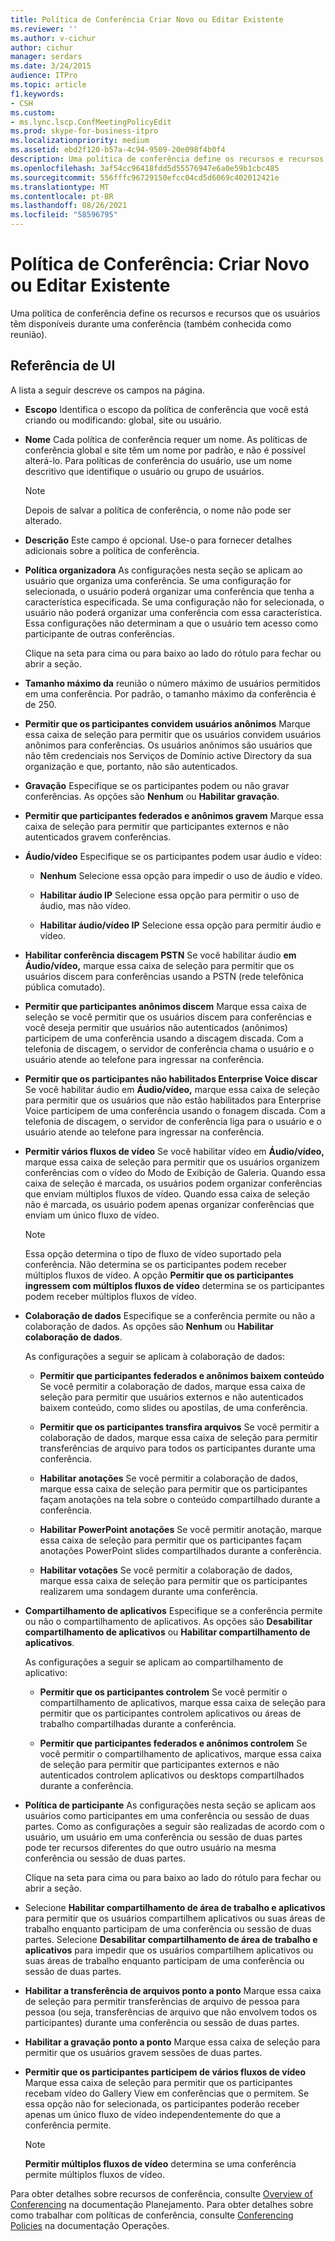```yaml
---
title: Política de Conferência Criar Novo ou Editar Existente
ms.reviewer: ''
ms.author: v-cichur
author: cichur
manager: serdars
ms.date: 3/24/2015
audience: ITPro
ms.topic: article
f1.keywords:
- CSH
ms.custom:
- ms.lync.lscp.ConfMeetingPolicyEdit
ms.prod: skype-for-business-itpro
ms.localizationpriority: medium
ms.assetid: ebd2f120-b57a-4c94-9509-20e098f4b0f4
description: Uma política de conferência define os recursos e recursos que os usuários têm disponíveis durante uma conferência (também conhecida como reunião).
ms.openlocfilehash: 3af54cc96418fdd5d55576947e6a0e59b1cbc485
ms.sourcegitcommit: 556fffc96729150efcc04cd5d6069c402012421e
ms.translationtype: MT
ms.contentlocale: pt-BR
ms.lasthandoff: 08/26/2021
ms.locfileid: "58596795"
---
```

# <a name="conferencing-policy-create-new-or-edit-existing"></a>Política de Conferência: Criar Novo ou Editar Existente

Uma política de conferência define os recursos e recursos que os usuários têm disponíveis durante uma conferência (também conhecida como reunião).

## <a name="ui-reference"></a>Referência de UI

A lista a seguir descreve os campos na página.

- **Escopo** Identifica o escopo da política de conferência que você está criando ou modificando: global, site ou usuário.

- **Nome** Cada política de conferência requer um nome. As políticas de conferência global e site têm um nome por padrão, e não é possível alterá-lo. Para políticas de conferência do usuário, use um nome descritivo que identifique o usuário ou grupo de usuários.

    > [!NOTE]
    > Depois de salvar a política de conferência, o nome não pode ser alterado.

- **Descrição** Este campo é opcional. Use-o para fornecer detalhes adicionais sobre a política de conferência.

- **Política organizadora** As configurações nesta seção se aplicam ao usuário que organiza uma conferência. Se uma configuração for selecionada, o usuário poderá organizar uma conferência que tenha a característica especificada. Se uma configuração não for selecionada, o usuário não poderá organizar uma conferência com essa característica. Essa configurações não determinam a que o usuário tem acesso como participante de outras conferências.

    Clique na seta para cima ou para baixo ao lado do rótulo para fechar ou abrir a seção.

- **Tamanho máximo da** reunião o número máximo de usuários permitidos em uma conferência. Por padrão, o tamanho máximo da conferência é de 250.

- **Permitir que os participantes convidem usuários anônimos** Marque essa caixa de seleção para permitir que os usuários convidem usuários anônimos para conferências. Os usuários anônimos são usuários que não têm credenciais nos Serviços de Domínio active Directory da sua organização e que, portanto, não são autenticados.

- **Gravação** Especifique se os participantes podem ou não gravar conferências. As opções são **Nenhum** ou **Habilitar gravação**.

- **Permitir que participantes federados e anônimos gravem** Marque essa caixa de seleção para permitir que participantes externos e não autenticados gravem conferências.

- **Áudio/vídeo** Especifique se os participantes podem usar áudio e vídeo:

  - **Nenhum** Selecione essa opção para impedir o uso de áudio e vídeo.

  - **Habilitar áudio IP** Selecione essa opção para permitir o uso de áudio, mas não vídeo.

  - **Habilitar áudio/vídeo IP** Selecione essa opção para permitir áudio e vídeo.

- **Habilitar conferência discagem PSTN** Se você habilitar áudio **em Áudio/vídeo,** marque essa caixa de seleção para permitir que os usuários discem para conferências usando a PSTN (rede telefônica pública comutado).

- **Permitir que participantes anônimos discem** Marque essa caixa de seleção se você permitir que os usuários discem para conferências e você deseja permitir que usuários não autenticados (anônimos) participem de uma conferência usando a discagem discada. Com a telefonia de discagem, o servidor de conferência chama o usuário e o usuário atende ao telefone para ingressar na conferência.

- **Permitir que os participantes não habilitados Enterprise Voice discar** Se você habilitar áudio em **Áudio/vídeo,** marque essa caixa de seleção para permitir que os usuários que não estão habilitados para Enterprise Voice participem de uma conferência usando o fonagem discada. Com a telefonia de discagem, o servidor de conferência liga para o usuário e o usuário atende ao telefone para ingressar na conferência.

- **Permitir vários fluxos de vídeo** Se você habilitar vídeo em **Áudio/vídeo,** marque essa caixa de seleção para permitir que os usuários organizem conferências com o vídeo do Modo de Exibição de Galeria. Quando essa caixa de seleção é marcada, os usuários podem organizar conferências que enviam múltiplos fluxos de vídeo. Quando essa caixa de seleção não é marcada, os usuário podem apenas organizar conferências que enviam um único fluxo de vídeo.

    > [!NOTE]
    > Essa opção determina o tipo de fluxo de vídeo suportado pela conferência. Não determina se os participantes podem receber múltiplos fluxos de vídeo. A opção **Permitir que os participantes ingressem com múltiplos fluxos de vídeo** determina se os participantes podem receber múltiplos fluxos de vídeo.

- **Colaboração de dados** Especifique se a conferência permite ou não a colaboração de dados. As opções são **Nenhum** ou **Habilitar colaboração de dados**.

    As configurações a seguir se aplicam à colaboração de dados:

  - **Permitir que participantes federados e anônimos baixem conteúdo** Se você permitir a colaboração de dados, marque essa caixa de seleção para permitir que usuários externos e não autenticados baixem conteúdo, como slides ou apostilas, de uma conferência.

  - **Permitir que os participantes transfira arquivos** Se você permitir a colaboração de dados, marque essa caixa de seleção para permitir transferências de arquivo para todos os participantes durante uma conferência.

  - **Habilitar anotações** Se você permitir a colaboração de dados, marque essa caixa de seleção para permitir que os participantes façam anotações na tela sobre o conteúdo compartilhado durante a conferência.

  - **Habilitar PowerPoint anotações** Se você permitir anotação, marque essa caixa de seleção para permitir que os participantes façam anotações PowerPoint slides compartilhados durante a conferência.

  - **Habilitar votações** Se você permitir a colaboração de dados, marque essa caixa de seleção para permitir que os participantes realizarem uma sondagem durante uma conferência.

- **Compartilhamento de aplicativos** Especifique se a conferência permite ou não o compartilhamento de aplicativos. As opções são **Desabilitar compartilhamento de aplicativos** ou **Habilitar compartilhamento de aplicativos**.

    As configurações a seguir se aplicam ao compartilhamento de aplicativo:

  - **Permitir que os participantes controlem** Se você permitir o compartilhamento de aplicativos, marque essa caixa de seleção para permitir que os participantes controlem aplicativos ou áreas de trabalho compartilhadas durante a conferência.

  - **Permitir que participantes federados e anônimos controlem** Se você permitir o compartilhamento de aplicativos, marque essa caixa de seleção para permitir que participantes externos e não autenticados controlem aplicativos ou desktops compartilhados durante a conferência.

- **Política de participante** As configurações nesta seção se aplicam aos usuários como participantes em uma conferência ou sessão de duas partes. Como as configurações a seguir são realizadas de acordo com o usuário, um usuário em uma conferência ou sessão de duas partes pode ter recursos diferentes do que outro usuário na mesma conferência ou sessão de duas partes.

    Clique na seta para cima ou para baixo ao lado do rótulo para fechar ou abrir a seção.

- Selecione **Habilitar compartilhamento de área de trabalho e aplicativos** para permitir que os usuários compartilhem aplicativos ou suas áreas de trabalho enquanto participam de uma conferência ou sessão de duas partes. Selecione **Desabilitar compartilhamento de área de trabalho e aplicativos** para impedir que os usuários compartilhem aplicativos ou suas áreas de trabalho enquanto participam de uma conferência ou sessão de duas partes.

- **Habilitar a transferência de arquivos ponto a ponto** Marque essa caixa de seleção para permitir transferências de arquivo de pessoa para pessoa (ou seja, transferências de arquivo que não envolvem todos os participantes) durante uma conferência ou sessão de duas partes.

- **Habilitar a gravação ponto a ponto** Marque essa caixa de seleção para permitir que os usuários gravem sessões de duas partes.

- **Permitir que os participantes participem de vários fluxos de vídeo** Marque essa caixa de seleção para permitir que os participantes recebam vídeo do Gallery View em conferências que o permitem. Se essa opção não for selecionada, os participantes poderão receber apenas um único fluxo de vídeo independentemente do que a conferência permite.

    > [!NOTE]
    > **Permitir múltiplos fluxos de vídeo** determina se uma conferência permite múltiplos fluxos de vídeo.

Para obter detalhes sobre recursos de conferência, consulte [Overview of Conferencing](/previous-versions/office/lync-server-2013/lync-server-2013-overview-of-conferencing) na documentação Planejamento. Para obter detalhes sobre como trabalhar com políticas de conferência, consulte [Conferencing Policies](/previous-versions/office/lync-server-2013/lync-server-2013-conferencing-policies) na documentação Operações.